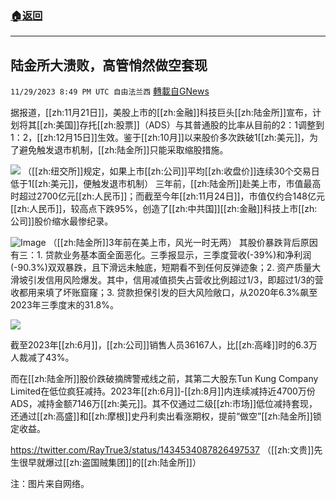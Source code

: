 ###  [:house:返回](README.md)
---


## 陆金所大溃败，高管悄然做空套现
`11/29/2023 8:49 PM UTC 自由法兰西` [轉載自GNews](https://gnews.org/articles/2051194)

据报道，[[zh:11月21日]]，美股上市的[[zh:金融]]科技巨头[[zh:陆金所]]宣布，计划将其[[zh:美国]]存托[[zh:股票]]（ADS）与其普通股的比率从目前的2：1调整到1：2，[[zh:12月15日]]生效。鉴于[[zh:10月]]以来股价多次跌破1[[zh:美元]]，为了避免触发退市机制，[[zh:陆金所]]只能采取缩股措施。

![](https://n.sinaimg.cn/finance/crawl/239/w550h489/20231128/4148-30816400b3ec6e25674a1d964c0823a1.png)
（[[zh:纽交所]]规定，如果上市[[zh:公司]]平均[[zh:收盘价]]连续30个交易日低于1[[zh:美元]]，便触发退市机制）
三年前，[[zh:陆金所]]赴美上市，市值最高时超过2700亿元[[zh:人民币]]；而截至今年[[zh:11月24日]]，市值仅约合148亿元[[zh:人民币]]，较高点下跌95%，创造了[[zh:中共国]][[zh:金融]]科技上市[[zh:公司]]股价缩水最惨纪录。

![Image](https://pbs.twimg.com/media/E-h7tz8XIAQTqhV?format=jpg&name=medium)
（[[zh:陆金所]]3年前在美上市，风光一时无两）
其股价暴跌背后原因有三：1. 贷款业务基本面全面恶化。三季报显示，三季度营收(-39%)和净利润(-90.3%)双双暴跌，且下滑远未触底，短期看不到任何反弹迹象；2. 资产质量大滑坡引发信用风险爆发。其中，信用减值损失占营收比例超过1/3，即超过1/3的营收都用来填了坏账窟窿；3. 贷款担保引发的巨大风险敞口，从2020年6.3%飙至2023年三季度末的31.8%。

![](https://n.sinaimg.cn/finance/crawl/10/w550h260/20231128/eabb-636ebfffbe1a0b7acd46773aea16978a.png)

  截至2023年[[zh:6月]]，[[zh:公司]]销售人员36167人，比[[zh:高峰]]时的6.3万人裁减了43%。

而在[[zh:陆金所]]股价跌破摘牌警戒线之前，其第二大股东Tun Kung Company Limited在低位疯狂减持。2023年[[zh:6月]]-[[zh:8月]]内连续减持近4700万份ADS，减持金额7146万[[zh:美元]]。其不仅通过二级[[zh:市场]]低位减持套现，还通过[[zh:高盛]]和[[zh:摩根]]史丹利卖出看涨期权，提前“做空”[[zh:陆金所]]锁定收益。

https://twitter.com/RayTrue3/status/1434534087826497537
（[[zh:文贵]]先生很早就爆过[[zh:盗国贼集团]]的[[zh:陆金所]]）

注：图片来自网络。
